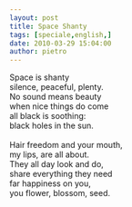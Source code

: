 ```yaml
---
layout: post
title: Space Shanty
tags: [speciale,english,]
date: 2010-03-29 15:04:00
author: pietro
---
```

Space is shanty<br/>silence, peaceful, plenty.<br/>No sound means beauty<br/>when nice things do come<br/>all black is soothing:<br/>black holes in the sun.<br/><br/>Hair freedom and your mouth,<br/>my lips, are all about.<br/>They all day look and do,<br/>share everything they need<br/>far happiness on you,<br/>you flower, blossom, seed.
